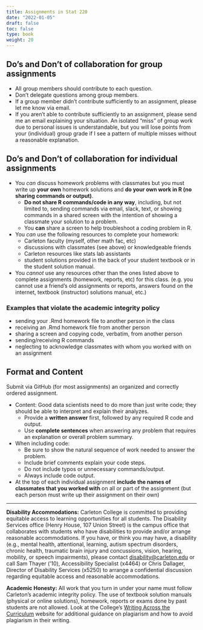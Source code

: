 ```yaml
---
title: Assignments in Stat 220
date: "2022-01-05"
draft: false  
toc: false  
type: book  
weight: 20
---
```


## Do’s and Don’t of collaboration for group assignments

-   All group members should contribute to each question.
-   Don’t delegate questions among group members.
-   If a group member didn’t contribute sufficiently to an assignment,
    please let me know via email.
-   If you aren’t able to contribute sufficiently to an assignment,
    please send me an email explaining your situation. An isolated
    “miss” of group work due to personal issues is understandable, but
    you will lose points from your (individual) group grade if I see a
    pattern of multiple misses without a reasonable explanation.

## Do’s and Don’t of collaboration for individual assignments

-   You *can* discuss homework problems with classmates but you must
    write up **your own** homework solutions and **do your own work in R
    (no sharing commands or output)**.
    -   **Do not share R commands/code in any way**, including, but not
        limited to, sending commands via email, slack, text, or showing
        commands in a shared screen with the intention of showing a
        classmate your solution to a problem.
    -   You **can** share a screen to help troubleshoot a coding problem
        in R.
-   You *can* use the following resources to complete your homework:
    -   Carleton faculty (myself, other math fac, etc)
    -   discussions with classmates (see above) or knowledgeable friends
    -   Carleton resources like stats lab assistants
    -   student solutions provided in the back of your student textbook
        or in the student solution manual.
-   You *cannot* use any resources other than the ones listed above to
    complete assignments (homework, reports, etc) for this class.
    (e.g. you cannot use a friend’s old assignments or reports, answers
    found on the internet, textbook (instructor) solutions manual, etc.)

### Examples that violate the academic integrity policy

-   sending your .Rmd homework file to another person in the class
-   receiving an .Rmd homework file from another person
-   sharing a screen and copying code, verbatim, from another person
-   sending/receiving R commands
-   neglecting to acknowledge classmates with whom you worked with on an
    assignment

## Format and Content

Submit via GitHub (for most assignments) an organized and correctly
ordered assignment.

-   Content: Good data scientists need to do more than just write code;
    they should be able to interpret and explain their analyzes.
    -   Provide a **written answer** first, followed by any required R
        code and output.  
    -   Use **complete sentences** when answering any problem that
        requires an explanation or overall problem summary.
-   When including code:
    -   Be sure to show the natural sequence of work needed to answer
        the problem.
    -   Include brief comments explain your code steps.
    -   Do not include typos or unnecessary commands/output.
    -   Always include code output.
-   At the top of each individual assignment **include the names of
    classmates that you worked with** on all or part of the assignment
    (but each person must write up their assignment on their own)

------------------------------------------------------------------------

**Disability Accommodations:** Carleton College is committed to
providing equitable access to learning opportunities for all students.
The Disability Services office (Henry House, 107 Union Street) is the
campus office that collaborates with students who have disabilities to
provide and/or arrange reasonable accommodations. If you have, or think
you may have, a disability (e.g., mental health, attentional, learning,
autism spectrum disorders, chronic health, traumatic brain injury and
concussions, vision, hearing, mobility, or speech impairments), please
contact <disability@carleton.edu> or call Sam Thayer (’10),
Accessibility Specialist (x4464) or Chris Dallager, Director of
Disability Services (x5250) to arrange a confidential discussion
regarding equitable access and reasonable accommodations.

**Academic Honesty:** All work that you turn in under your name must
follow Carleton’s academic integrity policy. The use of textbook
solution manuals (physical or online solutions), homework, reports or
exams done by past students are not allowed. Look at the College’s
[Writing Across the
Curriculum](https://www.carleton.edu/writing/plagiarism/) website for
additional guidance on plagiarism and how to avoid plagiarism in their
writing.

